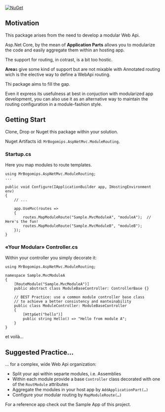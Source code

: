 [![NuGet](https://img.shields.io/nuget/v/Nuget.Core.svg)](https://www.nuget.org/packages/MrBogomips.AspNetMvc.ModuleRouting/)

##  Motivation
This package arises from the need to develop a modular Web Api.

Asp.Net Core, by the mean of **Application Parts** allows you to modularize the code
and easily aggregate them within an hosting app.

The support for routing, in cotrast, is a bit too hostic.

**Area**s give some kind of support but are not mixable with Annotated routing
wich is the elective way to define a WebApi routing.

Thi package aims to fill the gap.

Even it express its usefulness at best in conjuction with modularized
app development, you can also use it as an alternative way to maintain the
routing configuration in a module-fashion style.

## Getting Start
Clone, Drop or Nuget this package within your solution.

Nuget Artifacts id: `MrBogomips.AspNetMvc.ModuleRouting`.

### Startup.cs
Here you map modules to route templates.
```
using MrBogomips.AspNetMvc.ModuleRouting;
...

public void Configure(IApplicationBuilder app, IHostingEnvironment env)
{
    // ...

    app.UseMvc(routes =>
    {
        routes.MapModuleRoute("Sample.MvcModuleA", "moduleA");  // Here's the fun!
        routes.MapModuleRoute("Sample.MvcModuleB", "moduleB");
    });
}

```
### «Your Modular» Controller.cs
Within your controller you simply decorate it:
```
using MrBogomips.AspNetMvc.ModuleRouting;

namespace Sample.MvcModuleA
{
    [RouteModule("Sample.MvcModuleA")]
    public abstract class ModuleBaseController: ControllerBase {}

    // BEST Practice: use a common module controller base class
    // to achieve a better consistency and manteinability
    public class ModuleController: ModuleBaseController
    {
        [HttpGet("hello")]
        public string Hello() => "Hello from module A";
    }
}
```

et voilà…

## Suggested Practice...
... for a complex, wide Web Api organization:

- Split your api within separte modules, i.e. Assemblies
- Within each module provide a base `Controller` class decorated with one
  of the `RoutModule` attributes
- Aggregate the modules in your host app by `AddApplicationPart(…)`
- Configure your modular routing by `MapModuleRoute(…)`

For a reference app check out the Sample App of this project.
